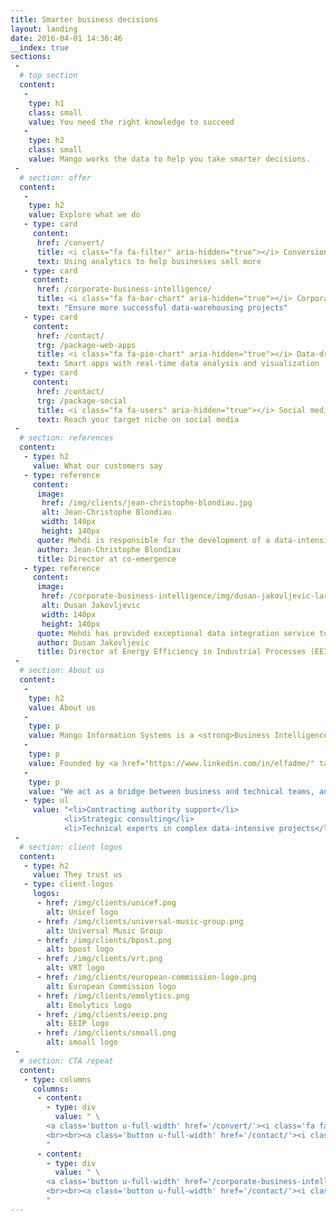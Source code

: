 ```yaml
---
title: Smarter business decisions
layout: landing
date: 2016-04-01 14:36:46
__index: true
sections:
 -
  # top section
  content:
   -
    type: h1
    class: small
    value: You need the right knowledge to succeed
   -
    type: h2
    class: small
    value: Mango works the data to help you take smarter decisions.
 -
  # section: offer
  content:
   -
    type: h2
    value: Explore what we do
   - type: card
     content:
      href: /convert/
      title: <i class="fa fa-filter" aria-hidden="true"></i> Conversion optimization
      text: Using analytics to help businesses sell more
   - type: card
     content:
      href: /corporate-business-intelligence/
      title: <i class="fa fa-bar-chart" aria-hidden="true"></i> Corporate Business Intelligence
      text: "Ensure more successful data-warehousing projects"
   - type: card
     content:
      href: /contact/
      trg: /package-web-apps
      title: <i class="fa fa-pie-chart" aria-hidden="true"></i> Data-driven web applications
      text: Smart apps with real-time data analysis and visualization
   - type: card
     content:
      href: /contact/
      trg: /package-social
      title: <i class="fa fa-users" aria-hidden="true"></i> Social media audience Analytics
      text: Reach your target niche on social media
 -
  # section: references
  content:
   - type: h2
     value: What our customers say
   - type: reference
     content:
      image:
       href: /img/clients/jean-christophe-blondiau.jpg
       alt: Jean-Christophe Blondiau
       width: 140px
       height: 140px
      quote: Mehdi is responsible for the development of a data-intensive web application.<br>He demonstrates his commitment to the success of this enterprise through flexibility and short response time.<br>He is totally focused on delivering results.
      author: Jean-Christophe Blondiau
      title: Director at co-emergence
   - type: reference
     content:
      image:
       href: /corporate-business-intelligence/img/dusan-jakovljevic-large.jpg
       alt: Dusan Jakovljevic
       width: 140px
       height: 140px
      quote: Mehdi has provided exceptional data integration service to Energy Efficiency in Industrial Services
      author: Dusan Jakovljevic
      title: Director at Energy Efficiency in Industrial Processes (EEIP)
 -
  # section: About us
  content:
   -
    type: h2
    value: About us
   -
    type: p
    value: Mango Information Systems is a <strong>Business Intelligence</strong> company that helps organizations be <strong>more successful in the digital world</strong>.
   -
    type: p
    value: Founded by <a href="https://www.linkedin.com/in/elfadme/" target="_new">Mehdi El Fadil</a> in 2010, we're operating from Brussels, Belgium.
   -
    type: p
    value: "We act as a bridge between business and technical teams, and provide the following type of services:"
   - type: ul
     value: "<li>Contracting authority support</li>
			<li>Strategic consulting</li>
			<li>Technical experts in complex data-intensive projects</li>"
 -
  # section: client logos
  content:
   - type: h2
     value: They trust us
   - type: client-logos
     logos:
      - href: /img/clients/unicef.png
        alt: Unicef logo
      - href: /img/clients/universal-music-group.png
        alt: Universal Music Group
      - href: /img/clients/bpost.png
        alt: bpost logo
      - href: /img/clients/vrt.png
        alt: VRT logo
      - href: /img/clients/european-commission-logo.png
        alt: European Commission logo
      - href: /img/clients/emolytics.png
        alt: Emolytics logo
      - href: /img/clients/eeip.png
        alt: EEIP logo
      - href: /img/clients/smoall.png
        alt: smoall logo
 -
  # section: CTA repeat
  content:
   - type: columns
     columns:
      - content:
        - type: div
          value: " \
		<a class='button u-full-width' href='/convert/'><i class='fa fa-filter' aria-hidden='true'></i> Conversion optimization</a> \
		<br><br><a class='button u-full-width' href='/contact/'><i class='fa fa-pie-chart' aria-hidden='true'></i> Data-driven web applications</a> \
		"
      - content:
        - type: div
          value: " \
		<a class='button u-full-width' href='/corporate-business-intelligence/'><i class='fa fa-bar-chart' aria-hidden='true'></i> Corporate Business Intelligence</a> \
		<br><br><a class='button u-full-width' href='/contact/'><i class='fa fa-users' aria-hidden='true'></i> Social media audience Analytics</a> \
		"
---
```

